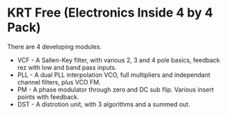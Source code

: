 # KRT Free (Electronics Inside 4 by 4 Pack)

There are 4 developing modules.

  * VCF - A Sallen-Key filter, with various 2, 3 and 4 pole basics, feedback rez with low and band pass inputs.
  * PLL - A dual PLL interpolation VCO, full multipliers and independant channel filters, plus VCO FM.
  * PM - A phase modulator through zero and DC sub flip. Various insert points with feedback.
  * DST - A distrotion unit, with 3 algorithms and a summed out.

